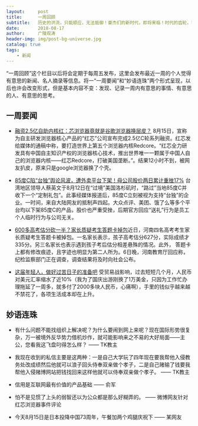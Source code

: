 ```yaml
---
layout:     post
title:      一周回顾
subtitle:   历史的洪流，只能顺应，无法抵御！豪杰们的新时代，即将来临！时代的齿轮，已经被我破坏！自此之后无人再有退路可走！
date:       2018-08-17
author:     广陵观涛
header-img: img/post-bg-universe.jpg
catalog: true
tags:
    - 新闻
---
```



“一周回顾”这个栏目以后将会定期于每周五发布，这里会发布最近一周的个人觉得有意思的新闻、名人摘录等信息。将一“一周要闻”和“妙语连珠”两个形式呈现，以后也许会改变形式，但是基本内容不变：发现、记录一周内有意思的事情、有意思的人、有意思的思考。


## 一周要闻

- [融资2.5亿自助内核红：芯浏览器竟就是谷歌浏览器换层皮？](http://finance.ifeng.com/a/20180816/16453867_0.shtml) 8月15日，宣称为自主研发浏览器核心产品的“红芯”公司宣布完成2.5亿C轮系列融资。红芯发给媒体的通稿中称，要打造世界上第五个浏览器内核Redcore。“红芯全力研发具有中国自主知识产权的浏览器核心技术，推出世界唯一一颗属于中国人自己的浏览器内核——红芯Redcore，打破美国垄断。”。结果12小时不到，被网友扒皮，原来只是google浏览器换了个壳。

- [85度C陷“台独”舆论风波，遭外卖平台下架！母公司股价两日累计重挫17%](https://wallstreetcn.com/articles/3389669) 台湾地区领导人蔡英文于8月12日在“过境”美国洛杉矶时，“路过”当地85度C并收下一个“定制礼包”。此事经媒体报道后，85度C立刻被视为支持“台独”的企业。一时间，来自大陆网友的抵制声四起。大众点评、美团、饿了么等多个平台均以下架85度C的产品，股价也严重受挫，后期官方回应“送礼”行为是员工个人临时行为与公司无关。

- [600多高考估分砍一半？家长质疑考生答题卡掉包](http://www.sohu.com/a/245699407_665455)近日，河南四名高考考生家长质疑考生答题卡被掉包。一名家长表示，孩子高考估分627分，实际成绩才335分。另三名家长也表示遇到孩子考后估分相差悬殊的情况。此外， 答题卡上都有修改痕迹，且字迹也明显为第二人所为。6日晚，河南教育厅回应称，纪检监察部门正在调查，调查结果将及时向社会公布。

- [这届年轻人，做好过苦日子的准备吧](https://36kr.com/p/5148710.html) 受贸易战影响，过去短短几个月，人民币对美元汇率缩水了近10%（我为了国庆出游刚换了1万美金，只因为工作忙办理拖延了一周多，就多付了2000多块人民币，心痛啊），手里的钱似乎越来越不禁花了，各项生活成本却在上升。







## 妙语连珠

- 有什么问题不能找组织上解决呢？为什么要闹到网上来呢？现在国际形势很复杂，万一被境外反华势力借机炒作，就可能影响来之不易的大好局面——主公，您看我这飞盘叼得怎么样？ —— TK教主

- 我现在收到的私信主要是这两种：一是自己大学玩了四年现在要我帮他入侵教务处改成绩然后他就可以浪子回头侍奉双亲做个孝子，二是自己赌输了钱要我帮他入侵赌博网站把钱找回来这样他就可以侍奉双亲做个孝子。 —— TK教主

- 信用是互联网最有价值的产品基础  —— 俞军

- 怕不是见惯了上头的弱智还以为公众都是那么好糊弄的。 —— 微博网友针对红芯浏览器事件评论

- 今天8月15日是日本投降中国73周年，午餐加两个鸡腿庆祝下 —— 某网友
